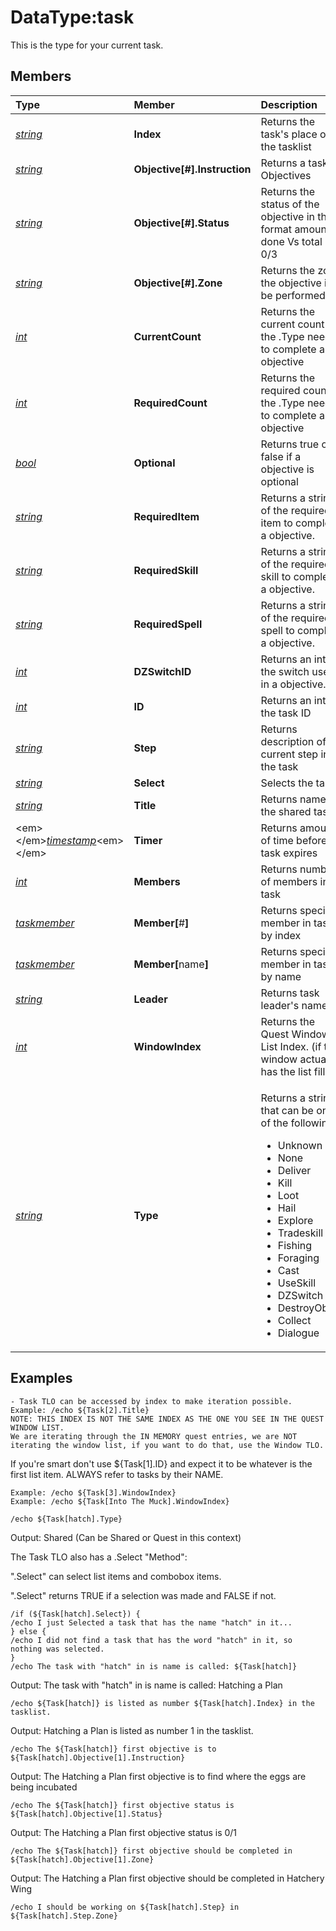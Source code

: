 # DataType:task

This is the type for your current task.

## Members

<table>
  <thead>
    <tr>
      <th style="text-align:left"><b>Type</b>
      </th>
      <th style="text-align:left"><b>Member</b>
      </th>
      <th style="text-align:left"><b>Description</b>
      </th>
    </tr>
  </thead>
  <tbody>
    <tr>
      <td style="text-align:left"><a href><em>string</em></a>
      </td>
      <td style="text-align:left"><b>Index</b>
      </td>
      <td style="text-align:left">Returns the task&apos;s place on the tasklist</td>
    </tr>
    <tr>
      <td style="text-align:left"><a href><em>string</em></a>
      </td>
      <td style="text-align:left"><b>Objective[#].Instruction</b>
      </td>
      <td style="text-align:left">Returns a tasks&apos;s Objectives</td>
    </tr>
    <tr>
      <td style="text-align:left"><a href><em>string</em></a>
      </td>
      <td style="text-align:left"><b>Objective[#].Status</b>
      </td>
      <td style="text-align:left">Returns the status of the objective in the format amount done Vs total
        IE 0/3</td>
    </tr>
    <tr>
      <td style="text-align:left"><a href><em>string</em></a>
      </td>
      <td style="text-align:left"><b>Objective[#].Zone</b>
      </td>
      <td style="text-align:left">Returns the zone the objective is to be performed in</td>
    </tr>
    <tr>
      <td style="text-align:left"><a href="datatype-int.md"><em>int</em></a>
      </td>
      <td style="text-align:left"><b>CurrentCount</b>
      </td>
      <td style="text-align:left">Returns the current count of the .Type needed to complete a objective</td>
    </tr>
    <tr>
      <td style="text-align:left"><a href="datatype-int.md"><em>int</em></a>
      </td>
      <td style="text-align:left"><b>RequiredCount</b>
      </td>
      <td style="text-align:left">Returns the required count of the .Type needed to complete a objective</td>
    </tr>
    <tr>
      <td style="text-align:left"><a href="datatype-bool.md"><em>bool</em></a>
      </td>
      <td style="text-align:left"><b>Optional</b>
      </td>
      <td style="text-align:left">Returns true or false if a objective is optional</td>
    </tr>
    <tr>
      <td style="text-align:left"><a href><em>string</em></a>
      </td>
      <td style="text-align:left"><b>RequiredItem</b>
      </td>
      <td style="text-align:left">Returns a string of the required item to complete a objective.</td>
    </tr>
    <tr>
      <td style="text-align:left"><a href><em>string</em></a>
      </td>
      <td style="text-align:left"><b>RequiredSkill</b>
      </td>
      <td style="text-align:left">Returns a string of the required skill to complete a objective.</td>
    </tr>
    <tr>
      <td style="text-align:left"><a href><em>string</em></a>
      </td>
      <td style="text-align:left"><b>RequiredSpell</b>
      </td>
      <td style="text-align:left">Returns a string of the required spell to complete a objective.</td>
    </tr>
    <tr>
      <td style="text-align:left"><a href="datatype-int.md"><em>int</em></a>
      </td>
      <td style="text-align:left"><b>DZSwitchID</b>
      </td>
      <td style="text-align:left">Returns an int of the switch used in a objective.</td>
    </tr>
    <tr>
      <td style="text-align:left"><a href="datatype-int.md"><em>int</em></a>
      </td>
      <td style="text-align:left"><b>ID</b>
      </td>
      <td style="text-align:left">Returns an int of the task ID</td>
    </tr>
    <tr>
      <td style="text-align:left"><a href><em>string</em></a>
      </td>
      <td style="text-align:left"><b>Step</b>
      </td>
      <td style="text-align:left">Returns description of current step in the task</td>
    </tr>
    <tr>
      <td style="text-align:left"><a href><em>string</em></a>
      </td>
      <td style="text-align:left"><b>Select</b>
      </td>
      <td style="text-align:left">Selects the task</td>
    </tr>
    <tr>
      <td style="text-align:left"><a href><em>string</em></a>
      </td>
      <td style="text-align:left"><b>Title</b>
      </td>
      <td style="text-align:left">Returns name of the shared task</td>
    </tr>
    <tr>
      <td style="text-align:left">&lt;em&gt;&lt;/em&gt;<a href="datatype-timestamp.md"><em>timestamp</em></a>&lt;em&gt;&lt;/em&gt;</td>
      <td
      style="text-align:left"><b>Timer</b>
        </td>
        <td style="text-align:left">Returns amount of time before task expires</td>
    </tr>
    <tr>
      <td style="text-align:left"><a href="datatype-int.md"><em>int</em></a>
      </td>
      <td style="text-align:left"><b>Members</b>
      </td>
      <td style="text-align:left">Returns number of members in task</td>
    </tr>
    <tr>
      <td style="text-align:left"><a href="datatype-task.md"><em>taskmember</em></a>
      </td>
      <td style="text-align:left"><b>Member[</b>#<b>]</b>
      </td>
      <td style="text-align:left">Returns specified member in task by index</td>
    </tr>
    <tr>
      <td style="text-align:left"><a href="datatype-task.md"><em>taskmember</em></a>
      </td>
      <td style="text-align:left"><b>Member[</b>name<b>]</b>
      </td>
      <td style="text-align:left">Returns specified member in task by name</td>
    </tr>
    <tr>
      <td style="text-align:left"><a href><em>string</em></a>
      </td>
      <td style="text-align:left"><b>Leader</b>
      </td>
      <td style="text-align:left">Returns task leader&apos;s name</td>
    </tr>
    <tr>
      <td style="text-align:left"><a href="datatype-int.md"><em>int</em></a>
      </td>
      <td style="text-align:left"><b>WindowIndex</b>
      </td>
      <td style="text-align:left">Returns the Quest Window List Index. (if the window actually has the list
        filled)</td>
    </tr>
    <tr>
      <td style="text-align:left"><a href><em>string</em></a>
      </td>
      <td style="text-align:left"><b>Type</b>
      </td>
      <td style="text-align:left">
        <p>Returns a string that can be one of the following:</p>
        <ul>
          <li>Unknown</li>
          <li>None</li>
          <li>Deliver</li>
          <li>Kill</li>
          <li>Loot</li>
          <li>Hail</li>
          <li>Explore</li>
          <li>Tradeskill</li>
          <li>Fishing</li>
          <li>Foraging</li>
          <li>Cast</li>
          <li>UseSkill</li>
          <li>DZSwitch</li>
          <li>DestroyObject</li>
          <li>Collect</li>
          <li>Dialogue</li>
        </ul>
      </td>
    </tr>
  </tbody>
</table>

## Examples

`- Task TLO can be accessed by index to make iteration possible.`  
`Example: /echo ${Task[2].Title}`  
`NOTE: THIS INDEX IS NOT THE SAME INDEX AS THE ONE YOU SEE IN THE QUEST WINDOW LIST.`  
`We are iterating through the IN MEMORY quest entries, we are NOT`  
`iterating the window list, if you want to do that, use the Window TLO.`

If you're smart don't use ${Task\[1\].ID} and expect it to be whatever is the first list item. ALWAYS refer to tasks by their NAME.

`Example: /echo ${Task[3].WindowIndex}`  
`Example: /echo ${Task[Into The Muck].WindowIndex}`

`/echo ${Task[hatch].Type}`

Output: Shared \(Can be Shared or Quest in this context\)

The Task TLO also has a .Select "Method":

".Select" can select list items and combobox items.

".Select" returns TRUE if a selection was made and FALSE if not.

`/if (${Task[hatch].Select}) {`  
`/echo I just Selected a task that has the name "hatch" in it...`  
`} else {`  
`/echo I did not find a task that has the word "hatch" in it, so nothing was selected.`  
`}`  
`/echo The task with "hatch" in is name is called: ${Task[hatch]}`

Output: The task with "hatch" in is name is called: Hatching a Plan

`/echo ${Task[hatch]} is listed as number ${Task[hatch].Index} in the tasklist.`

Output: Hatching a Plan is listed as number 1 in the tasklist.

`/echo The ${Task[hatch]} first objective is to ${Task[hatch].Objective[1].Instruction}`

Output: The Hatching a Plan first objective is to find where the eggs are being incubated

`/echo The ${Task[hatch]} first objective status is ${Task[hatch].Objective[1].Status}`

Output: The Hatching a Plan first objective status is 0/1

`/echo The ${Task[hatch]} first objective should be completed in ${Task[hatch].Objective[1].Zone}`

Output: The Hatching a Plan first objective should be completed in Hatchery Wing

`/echo I should be working on ${Task[hatch].Step} in ${Task[hatch].Step.Zone}`

